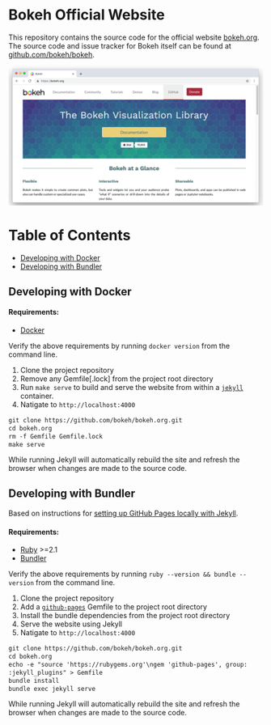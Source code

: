 # Bokeh Official Website

This repository contains the source code for the official website [bokeh.org](https://bokeh.org). The source code and issue tracker for Bokeh itself can be found at [github.com/bokeh/bokeh](https://github.com/bokeh/bokeh).

<img src="img/website.png">

# Table of Contents

* [Developing with Docker](#developing-with-docker)
* [Developing with Bundler](#developing-with-bundler)

## Developing with Docker

#### Requirements:
 - [Docker](https://docs.docker.com/v17.12/install/)

Verify the above requirements by running `docker version` from the command line.

1. Clone the project repository
2. Remove any Gemfile[.lock] from the project root directory
3. Run `make serve` to build and serve the website from within a [`jekyll`](https://hub.docker.com/r/jekyll/jekyll/) container.
4. Natigate to `http://localhost:4000`

```
git clone https://github.com/bokeh/bokeh.org.git
cd bokeh.org
rm -f Gemfile Gemfile.lock
make serve
```

While running Jekyll will automatically rebuild the site and refresh the browser when changes are made to the source code.

## Developing with Bundler

Based on instructions for [setting up GitHub Pages locally with Jekyll](https://help.github.com/en/articles/setting-up-your-github-pages-site-locally-with-jekyll).

#### Requirements:
 - [Ruby](https://www.ruby-lang.org/en/documentation/installation/) >=2.1
 - [Bundler](https://bundler.io/)

Verify the above requirements by running `ruby --version && bundle --version` from the command line.

1. Clone the project repository
2. Add a [`github-pages`](https://help.github.com/en/articles/setting-up-your-github-pages-site-locally-with-jekyll#step-2-install-jekyll-using-bundler) Gemfile to the project root directory
3. Install the bundle dependencies from the project root directory
4. Serve the website using Jekyll
5. Natigate to `http://localhost:4000`

```
git clone https://github.com/bokeh/bokeh.org.git
cd bokeh.org
echo -e "source 'https://rubygems.org'\ngem 'github-pages', group: :jekyll_plugins" > Gemfile
bundle install
bundle exec jekyll serve
```

While running Jekyll will automatically rebuild the site and refresh the browser when changes are made to the source code.
